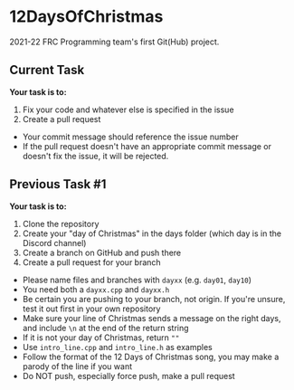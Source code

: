 # 12DaysOfChristmas

2021-22 FRC Programming team's first Git(Hub) project.

## Current Task

**Your task is to:**
1. Fix your code and whatever else is specified in the issue
2. Create a pull request

- Your commit message should reference the issue number
- If the pull request doesn't have an appropriate commit message or doesn't fix the issue, it will be rejected.

## Previous Task #1

**Your task is to:**
1. Clone the repository
2. Create your "day of Christmas" in the days folder (which day is in the Discord channel)
3. Create a branch on GitHub and push there
4. Create a pull request for your branch
- Please name files and branches with `dayxx` (e.g. `day01`, `day10`)
- You need both a `dayxx.cpp` and `dayxx.h`
- Be certain you are pushing to your branch, not origin. If you're unsure, test it out first in your own repository
- Make sure your line of Christmas sends a message on the right days, and include `\n` at the end of the return string
- If it is not your day of Christmas, return `""`
- Use `intro_line.cpp` and `intro_line.h` as examples
- Follow the format of the 12 Days of Christmas song, you may make a parody of the line if you want
- Do NOT push, especially force push, make a pull request
